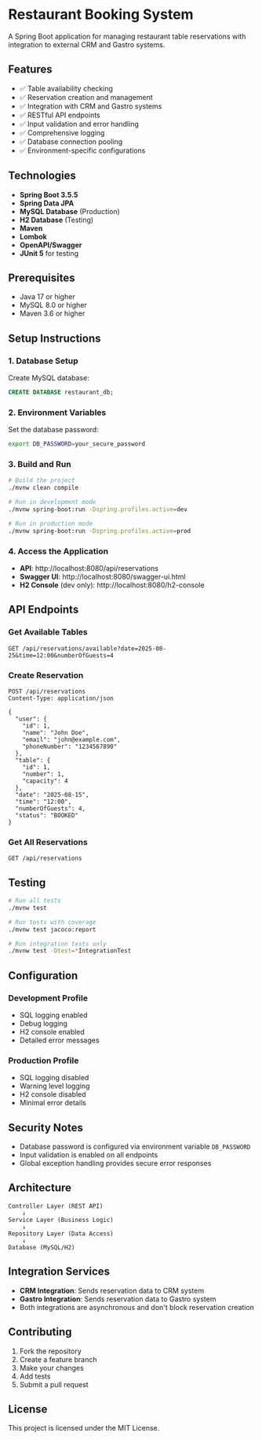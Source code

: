 # Restaurant Booking System

A Spring Boot application for managing restaurant table reservations with integration to external CRM and Gastro systems.

## Features

- ✅ Table availability checking
- ✅ Reservation creation and management
- ✅ Integration with CRM and Gastro systems
- ✅ RESTful API endpoints
- ✅ Input validation and error handling
- ✅ Comprehensive logging
- ✅ Database connection pooling
- ✅ Environment-specific configurations

## Technologies

- **Spring Boot 3.5.5**
- **Spring Data JPA**
- **MySQL Database** (Production)
- **H2 Database** (Testing)
- **Maven**
- **Lombok**
- **OpenAPI/Swagger**
- **JUnit 5** for testing

## Prerequisites

- Java 17 or higher
- MySQL 8.0 or higher
- Maven 3.6 or higher

## Setup Instructions

### 1. Database Setup

Create MySQL database:
```sql
CREATE DATABASE restaurant_db;
```

### 2. Environment Variables

Set the database password:
```bash
export DB_PASSWORD=your_secure_password
```

### 3. Build and Run

```bash
# Build the project
./mvnw clean compile

# Run in development mode
./mvnw spring-boot:run -Dspring.profiles.active=dev

# Run in production mode
./mvnw spring-boot:run -Dspring.profiles.active=prod
```

### 4. Access the Application

- **API**: http://localhost:8080/api/reservations
- **Swagger UI**: http://localhost:8080/swagger-ui.html
- **H2 Console** (dev only): http://localhost:8080/h2-console

## API Endpoints

### Get Available Tables
```http
GET /api/reservations/available?date=2025-08-25&time=12:00&numberOfGuests=4
```

### Create Reservation
```http
POST /api/reservations
Content-Type: application/json

{
  "user": {
    "id": 1,
    "name": "John Doe",
    "email": "john@example.com",
    "phoneNumber": "1234567890"
  },
  "table": {
    "id": 1,
    "number": 1,
    "capacity": 4
  },
  "date": "2025-08-15",
  "time": "12:00",
  "numberOfGuests": 4,
  "status": "BOOKED"
}
```

### Get All Reservations
```http
GET /api/reservations
```

## Testing

```bash
# Run all tests
./mvnw test

# Run tests with coverage
./mvnw test jacoco:report

# Run integration tests only
./mvnw test -Dtest=*IntegrationTest
```

## Configuration

### Development Profile
- SQL logging enabled
- Debug logging
- H2 console enabled
- Detailed error messages

### Production Profile
- SQL logging disabled
- Warning level logging
- H2 console disabled
- Minimal error details

## Security Notes

- Database password is configured via environment variable `DB_PASSWORD`
- Input validation is enabled on all endpoints
- Global exception handling provides secure error responses

## Architecture

```
Controller Layer (REST API)
    ↓
Service Layer (Business Logic)
    ↓
Repository Layer (Data Access)
    ↓
Database (MySQL/H2)
```

## Integration Services

- **CRM Integration**: Sends reservation data to CRM system
- **Gastro Integration**: Sends reservation data to Gastro system
- Both integrations are asynchronous and don't block reservation creation

## Contributing

1. Fork the repository
2. Create a feature branch
3. Make your changes
4. Add tests
5. Submit a pull request

## License

This project is licensed under the MIT License.
